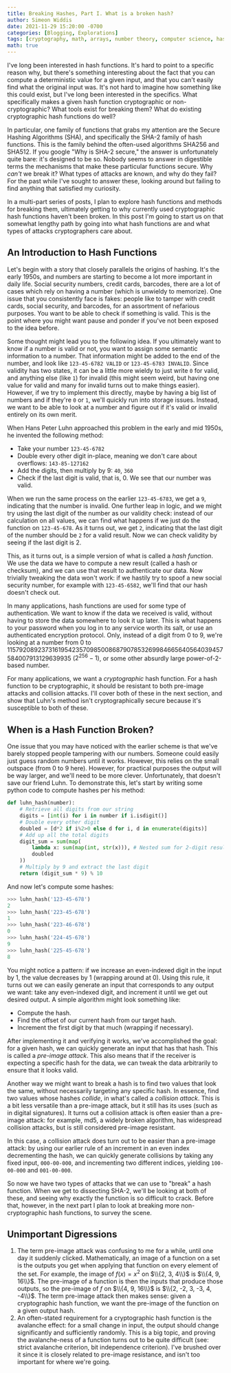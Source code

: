 ```yaml
---
title: Breaking Hashes, Part I. What is a broken hash?
author: Simeon Widdis
date: 2021-11-29 15:20:00 -0700
categories: [Blogging, Explorations]
tags: [cryptography, math, arrays, number theory, computer science, hash functions]
math: true
---
```


I've long been interested in hash functions. It's hard to point to a specific reason why, but there's something interesting about the fact that you can compute a deterministic value for a given input, and that you can't easily find what the original input was. It's not hard to imagine how something like this could exist, but I've long been interested in the specifics. What specifically makes a given hash function cryptographic or non-cryptographic? What tools exist for breaking them? What do existing cryptographic hash functions do well?

In particular, one family of functions that grabs my attention are the Secure Hashing Algorithms (SHA), and specifically the SHA-2 family of hash functions. This is the family behind the often-used algorithms SHA256 and SHA512. If you google "Why is SHA-2 secure," the answer is unfortunately quite bare: it's designed to be so. Nobody seems to answer in digestible terms the mechanisms that make these particular functions secure. Why *can't* we break it? What types of attacks are known, and why do they fail? For the past while I've sought to answer these, looking around but failing to find anything that satisfied my curiosity.

In a multi-part series of posts, I plan to explore hash functions and methods for breaking them, ultimately getting to why currently used cryptographic hash functions haven't been broken. In this post I'm going to start us on that somewhat lengthy path by going into what hash functions are and what types of attacks cryptographers care about.

## An Introduction to Hash Functions
Let's begin with a story that closely parallels the origins of hashing. It's the early 1950s, and numbers are starting to become a lot more important in daily life. Social security numbers, credit cards, barcodes, there are a lot of cases which rely on having a number (which is unwieldy to memorize). One issue that you consistently face is fakes: people like to tamper with credit cards, social security, and barcodes, for an assortment of nefarious purposes. You want to be able to check if something is valid. This is the point where you might want pause and ponder if you've not been exposed to the idea before.

Some thought might lead you to the following idea. If you ultimately want to know if a number is valid or not, you want to assign some semantic information to a number. That information might be added to the end of the number, and look like `123-45-6782 VALID` or `123-45-6783 INVALID`. Since validity has two states, it can be a little more wieldy to just write `0` for valid, and anything else (like `1`) for invalid (this might seem weird, but having one value for valid and many for invalid turns out to make things easier). However, if we try to implement this directly, maybe by having a big list of numbers and if they're `0` or `1`, we'll quickly run into storage issues. Instead, we want to be able to look at a number and figure out if it's valid or invalid entirely on its own merit.

When Hans Peter Luhn approached this problem in the early and mid 1950s, he invented the following method:
- Take your number `123-45-6782`
- Double every other digit in-place, meaning we don't care about overflows: `143-85-127162`
- Add the digits, then multiply by 9: `40`, `360`
- Check if the last digit is valid, that is, 0. We see that our number was valid.

When we run the same process on the earlier `123-45-6783`, we get a `9`, indicating that the number is invalid. One further leap in logic, and we might try using the last digit of the number as our validity check: instead of our calculation on all values, we can find what happens if we just do the function on `123-45-678`. As it turns out, we get `2`, indicating that the last digit of the number should be `2` for a valid result. Now we can check validity by seeing if the last digit is 2.

This, as it turns out, is a simple version of what is called a *hash function*. We use the data we have to compute a new result (called a hash or checksum), and we can use that result to authenticate our data. Now trivially tweaking the data won't work: if we hastily try to spoof a new social security number, for example with `123-45-6582`, we'll find that our hash doesn't check out.

In many applications, hash functions are used for some type of authentication. We want to know if the data we received is valid, without having to store the data somewhere to look it up later. This is what happens to your password when you log in to any service worth its salt, or use an authenticated encryption protocol. Only, instead of a digit from 0 to 9, we're looking at a number from 0 to 115792089237316195423570985008687907853269984665640564039457584007913129639935 ($2^{256}-1$), or some other absurdly large power-of-2-based number.

For many applications, we want a *cryptographic* hash function. For a hash function to be cryptographic, it should be resistant to both pre-image attacks and collision attacks. I'll cover both of these in the next section, and show that Luhn's method isn't cryptographically secure because it's susceptible to both of these.

## When is a Hash Function Broken?
One issue that you may have noticed with the earlier scheme is that we've barely stopped people tampering with our numbers. Someone could easily just guess random numbers until it works. However, this relies on the small outspace (from 0 to 9 here). However, for practical purposes the output will be way larger, and we'll need to be more clever. Unfortunately, that doesn't save our friend Luhn. To demonstrate this, let's start by writing some python code to compute hashes per his method:
```py
def luhn_hash(number):
	# Retrieve all digits from our string
	digits = [int(i) for i in number if i.isdigit()]
	# Double every other digit
	doubled = [d*2 if i%2>0 else d for i, d in enumerate(digits)]
	# Add up all the total digits
	digit_sum = sum(map(
		lambda x: sum(map(int, str(x))), # Nested sum for 2-digit results
		doubled
	))
	# Multiply by 9 and extract the last digit
	return (digit_sum * 9) % 10
```

And now let's compute some hashes:
```py
>>> luhn_hash('123-45-678')
2
>>> luhn_hash('223-45-678')
1
>>> luhn_hash('223-46-678')
0
>>> luhn_hash('224-45-678')
9
>>> luhn_hash('225-45-678')
8
```

You might notice a pattern: if we increase an even-indexed digit in the input by 1, the value decreases by 1 (wrapping around at 0). Using this rule, it turns out we can easily generate an input that corresponds to any output we want: take any even-indexed digit, and increment it until we get out desired output. A simple algorithm might look something like:
- Compute the hash.
- Find the offset of our current hash from our target hash.
- Increment the first digit by that much (wrapping if necessary).

After implementing it and verifying it works, we've accomplished the goal: for a given hash, we can quickly generate an input that has that hash. This is called a *pre-image attack*. This also means that if the receiver is expecting a specific hash for the data, we can tweak the data arbitrarily to ensure that it looks valid.

Another way we might want to break a hash is to find two values that look the same, without necessarily targeting any specific hash. In essence, find two values whose hashes *collide*, in what's called a *collision attack*. This is a bit less versatile than a pre-image attack, but it still has its uses (such as in digital signatures). It turns out a collision attack is often easier than a pre-image attack: for example, md5, a widely broken algorithm, has widespread collision attacks, but is still considered pre-image resistant.

In this case, a collision attack does turn out to be easier than a pre-image attack: by using our earlier rule of an increment in an even index decrementing the hash, we can quickly generate collisions by taking any fixed input, `000-00-000`, and incrementing two different indices, yielding `100-00-000` and `001-00-000`.

So now we have two types of attacks that we can use to "break" a hash function. When we get to dissecting SHA-2, we'll be looking at both of these, and seeing why exactly the function is so difficult to crack. Before that, however, in the next part I plan to look at breaking more non-cryptographic hash functions, to survey the scene.

## Unimportant Digressions
1. The term pre-image attack was confusing to me for a while, until one day it suddenly clicked. Mathematically, an image of a function on a set is the outputs you get when applying that function on every element of the set. For example, the image of $f(x)=x^2$ on $\\{2, 3, 4\\}$ is $\\{4, 9, 16\\}$. The pre-image of a function is then the inputs that produce those outputs, so the pre-image of $f$ on $\\{4, 9, 16\\}$ is $\\{2, -2, 3, -3, 4, -4\\}$. The term pre-image attack then makes sense: given a cryptographic hash function, we want the pre-image of the function on a given output hash.
2. An often-stated requirement for a cryptographic hash function is the avalanche effect: for a small change in input, the output should change significantly and sufficiently randomly. This is a big topic, and proving the avalanche-ness of a function turns out to be quite difficult (see: strict avalanche criterion, bit independence criterion). I've brushed over it since it is closely related to pre-image resistance, and isn't too important for where we're going.
